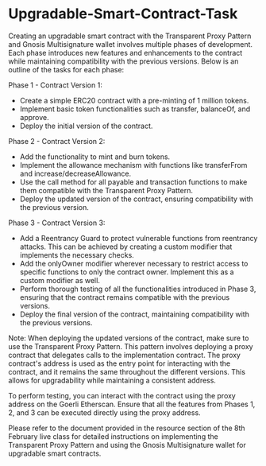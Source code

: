 # Upgradable-Smart-Contract-Task
Creating an upgradable smart contract with the Transparent Proxy Pattern and Gnosis Multisignature wallet involves multiple phases of development. Each phase introduces new features and enhancements to the contract while maintaining compatibility with the previous versions. Below is an outline of the tasks for each phase:

Phase 1 - Contract Version 1:
- Create a simple ERC20 contract with a pre-minting of 1 million tokens.
- Implement basic token functionalities such as transfer, balanceOf, and approve.
- Deploy the initial version of the contract.

Phase 2 - Contract Version 2:
- Add the functionality to mint and burn tokens.
- Implement the allowance mechanism with functions like transferFrom and increase/decreaseAllowance.
- Use the call method for all payable and transaction functions to make them compatible with the Transparent Proxy Pattern.
- Deploy the updated version of the contract, ensuring compatibility with the previous version.

Phase 3 - Contract Version 3:
- Add a Reentrancy Guard to protect vulnerable functions from reentrancy attacks. This can be achieved by creating a custom modifier that implements the necessary checks.
- Add the onlyOwner modifier wherever necessary to restrict access to specific functions to only the contract owner. Implement this as a custom modifier as well.
- Perform thorough testing of all the functionalities introduced in Phase 3, ensuring that the contract remains compatible with the previous versions.
- Deploy the final version of the contract, maintaining compatibility with the previous versions.

Note: When deploying the updated versions of the contract, make sure to use the Transparent Proxy Pattern. This pattern involves deploying a proxy contract that delegates calls to the implementation contract. The proxy contract's address is used as the entry point for interacting with the contract, and it remains the same throughout the different versions. This allows for upgradability while maintaining a consistent address.

To perform testing, you can interact with the contract using the proxy address on the Goerli Etherscan. Ensure that all the features from Phases 1, 2, and 3 can be executed directly using the proxy address.

Please refer to the document provided in the resource section of the 8th February live class for detailed instructions on implementing the Transparent Proxy Pattern and using the Gnosis Multisignature wallet for upgradable smart contracts.
